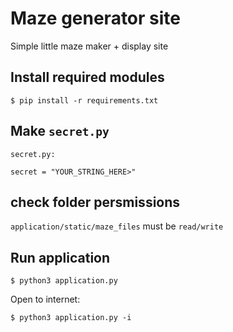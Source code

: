 # Maze generator site

Simple little maze maker + display site

## Install required modules

`$ pip install -r requirements.txt`

## Make `secret.py`

`secret.py:`

`secret = "YOUR_STRING_HERE>"`

## check folder persmissions

`application/static/maze_files` must be `read/write`

## Run application

`$ python3 application.py`

Open to internet:

`$ python3 application.py -i`
